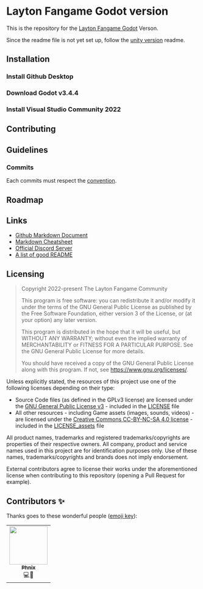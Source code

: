# Layton Fangame Godot version
This is the repository for the [Layton Fangame Godot](https://github.com/Layton-Fangame/Layton-Fangame-Godot) Verson.

Since the readme file is not yet set up, follow the [unity version](https://github.com/Layton-Community/Layton-Fangame#readme) readme.

## Installation

### Install Github Desktop

### Download Godot v3.4.4

### Install Visual Studio Community 2022

## Contributing

## Guidelines

### Commits
Each commits must respect the [convention](https://gist.github.com/qoomon/5dfcdf8eec66a051ecd85625518cfd13#default).

## Roadmap

## Links
- [Github Markdown Document](https://docs.github.com/en/get-started/writing-on-github/getting-started-with-writing-and-formatting-on-github/basic-writing-and-formatting-syntax)
- [Markdown Cheatsheet](https://github.com/adam-p/markdown-here/wiki/Markdown-Cheatsheet)
- [Official Discord Server](https://discord.gg/DSmjVvmBEd)
- [A list of good README](https://github.com/matiassingers/awesome-readme)

## Licensing
> Copyright 2022-present The Layton Fangame Community
>
> This program is free software: you can redistribute it and/or modify it under the terms of the GNU General Public License as published by the Free Software Foundation, either version 3 of the License, or (at your option) any later version.
>
> This program is distributed in the hope that it will be useful, but WITHOUT ANY WARRANTY; without even the implied warranty of MERCHANTABILITY or FITNESS FOR A PARTICULAR PURPOSE. See the GNU General Public License for more details.
>
> You should have received a copy of the GNU General Public License along with this program. If not, see <https://www.gnu.org/licenses/>. 

Unless explicitly stated, the resources of this project use one of the following licenses depending on their type:
- Source Code files (as defined in the GPLv3 license) are licensed under the [GNU General Public License v3](https://www.gnu.org/licenses/gpl-3.0.en.html) - included in the [LICENSE](LICENSE) file
- All other resources - including Game assets (images, sounds, videos) - are licensed under the [Creative Commons CC-BY-NC-SA 4.0 license](https://creativecommons.org/licenses/by-nc-sa/4.0/) - included in the [LICENSE_assets](LICENSE_assets) file

All product names, trademarks and registered trademarks/copyrights are properties of their respective owners. All company, product and service names used in this project are for identification purposes only. Use of these names, trademarks/copyrights and brands does not imply endorsement.

External contributors agree to license their works under the aforementioned license when contributing to this repository (opening a Pull Request for example).

## Contributors ✨
Thanks goes to these wonderful people ([emoji key](https://allcontributors.org/docs/en/emoji-key)):

<table>
  <tr>
    <td align="center"><a href="https://github.com/MrPhnix"><img src="https://avatars.githubusercontent.com/u/76911907" width="100px;" alt=""/><br/><sub><b>Phnix</b></sub></a><br/><a title="Code">💻</a><a title="Documentation">📖</a></td>
  </tr>
</table>
